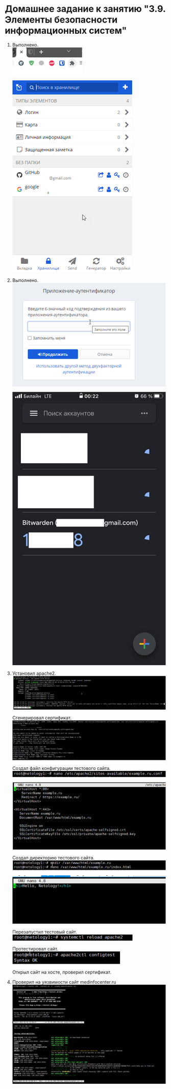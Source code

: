 # Домашнее задание к занятию "3.9. Элементы безопасности информационных систем"  
  
1. Выполнено.  
   ![SNAG-0986.png](SNAG-0986.png)  
   
   ![SNAG-0987.png](SNAG-0987.png)  
   
1. Выполнено.  
   ![SNAG-0988.png](SNAG-0988.png)  
   
   ![SNAG-0989.jpg](SNAG-0989.jpg)  

1. Установил apache2.  
   ![SNAG-0994.png](SNAG-0994.png)  
   
   Сгенерировал сертификат.  
   ![SNAG-0996.png](SNAG-0996.png)  
   
   Создал файл конфигурации тестового сайта.  
   ![SNAG-0997.png](SNAG-0997.png)  
   
   ![SNAG-0998.png](SNAG-0998.png)  
   
   Создал директорию  тестового сайта.  
   ![SNAG-0999.png](SNAG-0999.png)  
   
   ![SNAG-1000.png](SNAG-1000.png)  
   
   Перезапустил тестовый сайт.  
   ![SNAG-1001.png](SNAG-1001.png)  
   
   Протестировал сайт.  
   ![SNAG-1004.png](SNAG-1004.png)  
   
   Открыл сайт на хосте, проверил сертификат.  

1. Проверил на уязвимости сайт medinfocenter.ru  
   ![SNAG-1007.png](SNAG-1007.png)  